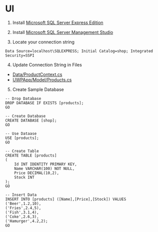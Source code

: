 ﻿# UI

1. Install [Microsoft SQL Server Express Edition](https://www.microsoft.com/en-us/sql-server/sql-server-editions-express)

2. Install [Microsoft SQL Server Management Studio](https://docs.microsoft.com/en-us/sql/ssms/download-sql-server-management-studio-ssms)

3. Locate your connection string
```
Data Source=localhost\SQLEXPRESS; Initial Catalog=shop; Integrated Security=SSPI
```
4. Update Connection String in Files
- [Data/ProductContext.cs](Data/ProductContext.cs)
- [UWPApp/Model/Products.cs](UWPApp/Model/Products.cs)

5. Create Sample Database
```
-- Drop Database
DROP DATABASE IF EXISTS [products];
GO

-- Create Database
CREATE DATABASE [shop];
GO

-- Use Dataase
USE [products];
GO

-- Create Table
CREATE TABLE [products]
(
	Id INT IDENTITY PRIMARY KEY,
	Name VARCHAR(100) NOT NULL,
	Price DECIMAL(10,2),
	Stock INT
);
GO

-- Insert Data
INSERT INTO [products] ([Name],[Price],[Stock]) VALUES 
('Beer',1.2,10),
('Fries',2.4,5),
('Fish',3.1,4),
('Coke',2.6,3),
('Hamurger',4.2,2);
GO
```
